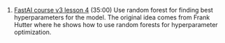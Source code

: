 1. [FastAI course v3 lesson 4](https://course.fast.ai/videos/?lesson=4) (35:00) Use random forest for finding best hyperparameters for the model. The original idea comes from Frank Hutter where he shows how to use random forests for hyperparameter optimization.
